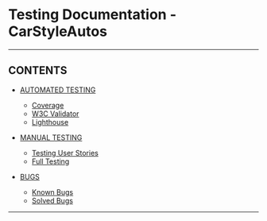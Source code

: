 # Testing Documentation - CarStyleAutos
<hr>

## CONTENTS

* [AUTOMATED TESTING](#automated-testing)
    * [Coverage](#coverage)
    * [W3C Validator](#w3c-validator)
    * [Lighthouse](#lighthouse)

* [MANUAL TESTING](#manual-testing)
  * [Testing User Stories](#testing-user-stories)
  * [Full Testing](#full-testing)

* [BUGS](#bugs)
  * [Known Bugs](#known-bugs)
  * [Solved Bugs](#solved-bugs)

<hr>